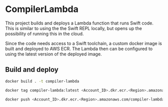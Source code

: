 # CompilerLambda

This project builds and deploys a Lambda function that runs Swift code. This is similar to using the the Swift REPL locally, but opens up the possibility of running this in the cloud.

Since the code needs access to a Swift toolchain, a custom docker image is built and deployed to AWS ECR. The Lambda then can be configured to using the latest version of the deployed image.

## Build and deploy

```bash
docker build . -t compiler-lambda

docker tag compiler-lambda:latest <Account_ID>.dkr.ecr.<Region>.amazonaws.com/compiler-lambda:latest

docker push <Account_ID>.dkr.ecr.<Region>.amazonaws.com/compiler-lambda
```